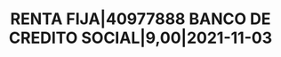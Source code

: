 ---
layout: asset
title: RENTA FIJA|40977888 BANCO DE CREDITO SOCIAL|9,00|2021-11-03
isin: XS1512736379
---